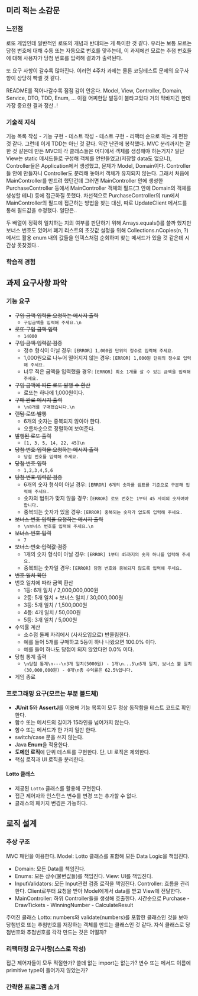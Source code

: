 ## 미리 적는 소감문
### 느낀점
로또 게임인데 일반적인 로또의 개념과 반대되는 게 특이한 것 같다.
우리는 보통 모르는 당첨 번호에 대해 수동 또는 자동으로 번호를 맞추는데,
이 과제에선 모르는 추첨 번호들에 대해 사용자가 당첨 번호를 입력해 결과가 출력된다.

또 요구 사항이 갈수록 많아진다. 이러면 4주차 과제는 물론 코딩테스트 문제의 요구사항이 상당히 빡셀 것 같다.

README를 적어나갈수록 점점 감이 안온다. Model, View, Controller, Domain, Service, DTO, TDD, Enum, ...
이걸 어찌한담
발등이 불타고있다 거의 막바지긴 한데 가장 중요한 결과 정산..!

### 기술적 지식
기능 목록 작성 - 기능 구현 - 테스트 작성 - 테스트 구현 - 리팩터 순으로 하는 게 편한 것 같다. 그런데 이게 TDD는 아닌 것 같다.
약간 난관에 봉착했다. MVC 분리까지는 잘한 것 같은데 만든 MVC의 각 클래스들은 어디에서 객체를 생성해야 하는거지?
일단 View는 static 메서드들로 구성해 객체를 안만들었고(저장할 data도 없으니), Controller들은 Application에서 생성했고,
문제가 Model, Domain이다. Controller들 안에 만들자니 Controller도 분리해 놓아서 객체가 유지되지 않는다.
그래서 처음에 MainController를 만드려 했던건데 그러면 MainController 안에 생성한 PurchaseController 등에서 MainController
객체의 필드(그 안에 Domain의 객체를 생성할 테니) 등에 접근하질 못했다.
차선책으로 PurchaseController의 run에서 MainController의 필드에 접근하는 방법을 찾는 대신, 따로 UpdateClient 메서드를 통해
필드값을 수정했다. 일단은..

두 배열이 정확히 일치하는 지의 여부를 판단하기 위해 Arrays.equals()를 쓸까 했지만 보너스 번호도 있어서 폐기
리스트의 초깃값 설정을 위해 Collections.nCopies(n, ?) 메서드 활용
enum 내의 값들을 인덱스처럼 순회하며 찾는 메서드가 있을 것 같은데 시간상 못찾겠다..
### 학습적 경험


## 과제 요구사항 파악
### 기능 요구
- ~~구입 금액 입력을 요청하는 메시지 출력~~
  - `구입금액을 입력해 주세요.\n`
- ~~로또 구입 금액 입력~~
  - `14000`
- ~~구입 금액 입력값 검증~~
  - 정수 형식이 아닐 경우: `[ERROR] 1,000원 단위의 정수로 입력해 주세요.`
  - 1,000원으로 나누어 떨어지지 않는 경우: `[ERROR] 1,000원 단위의 정수로 입력해 주세요.`
  - 너무 적은 금액을 입력했을 경우: `[ERROR] 최소 1개를 살 수 있는 금액을 입력해 주세요.`
- ~~구입 금액에 따른 로또 발행 수 환산~~
  - 로또는 하나에 1,000원이다.
- ~~구매 완료 메시지 출력~~
  - `\n8개를 구매했습니다.\n`
- ~~랜덤 로또 발행~~
  - 6개의 숫자는 중복되지 않아야 한다. 
  - 오름차순으로 정렬하여 보여준다.
- ~~발행된 로또 출력~~
  - `[1, 3, 5, 14, 22, 45]\n`
- ~~당첨 번호 입력을 요청하는 메시지 출력~~
  - `당첨 번호를 입력해 주세요.`
- ~~당첨 번호 입력~~
  - `1,2,3,4,5,6`
- ~~당첨 번호 입력값 검증~~
  - 6개의 숫자 형식이 아닐 경우: `[ERROR] 6개의 숫자를 쉼표를 기준으로 구분해 입력해 주세요.`
  - 숫자의 범위가 맞지 않을 경우: `[ERROR] 로또 번호는 1부터 45 사이의 숫자여야 합니다.`
  - 중복되는 숫자가 있을 경우: `[ERROR] 중복되는 숫자가 없도록 입력해 주세요.`
- ~~보너스 번호 입력을 요청하는 메시지 출력~~
  - `\n보너스 번호를 입력해 주세요.\n`
- ~~보너스 번호 입력~~
  - `7`
- ~~보너스 번호 입력값 검증~~
  - 1개의 숫자 형식이 아닐 경우: `[ERROR] 1부터 45까지의 숫자 하나를 입력해 주세요.`
  - 중복되는 숫자일 경우: `[ERROR] 당첨 번호와 중복되지 않도록 입력해 주세요.`
- ~~번호 일치 확인~~
- 번호 일치에 따라 금액 환산
  - 1등: 6개 일치 / 2,000,000,000원
  - 2등: 5개 일치 + 보너스 일치 / 30,000,000원
  - 3등: 5개 일치 / 1,500,000원
  - 4등: 4개 일치 / 50,000원
  - 5등: 3개 일치 / 5,000원
- 수익률 계산
  - 소수점 둘째 자리에서 (사사오입으로) 반올림한다.
  - 예를 들어 5개를 구매하고 5등이 하나 나왔으면 100.0% 이다.
  - 예를 들어 하나도 당첨이 되지 않았다면 0.0% 이다.
- 당첨 통계 출력
  - `\n당첨 통계\n---\n3개 일치(5000원) - 1개\n...5\n5개 일치, 보너스 불 일치 (30,000,000원) - 0개\n총 수익률은 62.5%입니다.`
- 게임 종료

### 프로그래밍 요구(모르는 부분 볼드체)
- **JUnit 5**와 **AssertJ**를 이용해 기능 목록이 모두 정상 동작함을 테스트 코드로 확인한다.
- 함수 또는 메서드의 길이가 15라인을 넘어가지 않는다.
- 함수 또는 메서드가 한 가지 일만 한다.
- switch/case 문을 쓰지 않는다.
- Java **Enum**을 적용한다.
- **도메인 로직**에 단위 테스트를 구현한다. 단, UI 로직은 제외한다.
- 핵심 로직과 UI 로직을 분리한다.
#### Lotto 클래스
- 제공된 `Lotto` 클래스를 활용해 구현한다.
- 접근 제어자와 인스턴스 변수를 변경 또는 추가할 수 없다.
- 클래스의 패키지 변경은 가능하다.

## 로직 설계
### 추상 구조
MVC 패턴을 이용한다. 
Model: Lotto 클래스를 포함해 모든 Data Logic을 책임진다.
- Domain: 모든 Data를 책임진다.
- Enums: 모든 상수(불변값들)를 책임진다.
View: UI를 책임진다.
- InputValidators: 모든 Input관련 검증 로직을 책임진다.
Controller: 흐름을 관리한다. Client로부터 요청을 받아 Model에게서 data를 받고 View에 전달한다.
- MainController: 하위 Controller들을 생성해 호출한다. 시간순으로 Purchase - DrawTickets - WinningNumber - CalculateResult

주어진 클래스 Lotto: numbers와 validate(numbers)를 포함한 클래스인 것을 보아 당첨번호 또는 추첨번호를 저장하는 객체를 만드는
클래스인 것 같다. 자식 클래스로 당첨번호와 추첨번호를 각각 만드는 것은 어떨까?
### 리팩터링 요구사항(스스로 작성)
접근 제어자들이 모두 적절한가?
쓸데 없는 import는 없는가?
변수 또는 메서드 이름에 primitive type이 들어가지 않았는가?
### 간략한 프로그램 소개

